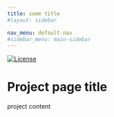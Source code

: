 ```yaml
---
title: some title
#layout: sidebar

nav_menu: default-nav
#sidebar_menu: main-sidebar
---
```


[![License](http://martimm.github.io/label/License-label.svg)](http://www.perlfoundation.org/artistic_license_2_0)

# Project page title

project content
